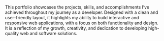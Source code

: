 This portfolio showcases the projects, skills, and accomplishments I’ve achieved throughout my journey as a developer. Designed with a clean and user-friendly layout, it highlights my ability to build interactive and responsive web applications, with a focus on both functionality and design. It is a reflection of my growth, creativity, and dedication to developing high-quality web and software solutions.
